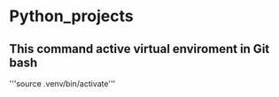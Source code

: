 # Python_projects

## This command active virtual enviroment in Git bash 

'''source .venv/bin/activate'''




